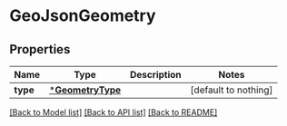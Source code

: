 # GeoJsonGeometry


## Properties
Name | Type | Description | Notes
------------ | ------------- | ------------- | -------------
**type** | [***GeometryType**](GeometryType.md) |  | [default to nothing]


[[Back to Model list]](../README.md#models) [[Back to API list]](../README.md#api-endpoints) [[Back to README]](../README.md)


